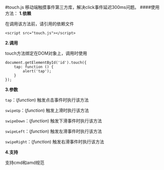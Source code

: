 #touch.js
移动端触摸事件第三方库，解决click事件延迟300ms问题。
####使用方法：
**1.依赖**

在调用该方法前，请引用的依赖文件
```
<script src="touch.js"></script>
```
**2.调用**

touch方法绑定在DOM对象上，调用时使用
```
document.getElementById('id').touch({
	tap: function () {
		alert('tap');
	}
});
```
**3.参数**

`tap`：(*function*) 触发点击事件时执行该方法

`swipeUp`：(*function*) 触发上滑时执行该方法

`swipeDown`：(*function*) 触发下滑事件时执行该方法

`swipeLeft`：(*function*) 触发左滑事件时执行该方法

`swipeRight`：(*function*) 触发右滑事件时执行该方法

 **4.支持**
 
 支持cmd和amd规范
